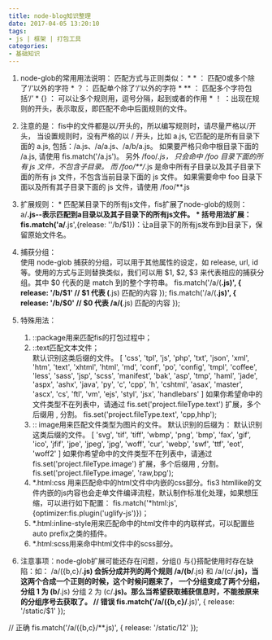 ```yaml
---
title: node-blog知识整理
date: 2017-04-05 13:20:10
tags: 
- js | 框架 | 打包工具
categories:
- 基础知识
---
```


1. node-glob的常用用法说明： 匹配方式与正则类似：
        *  * ： 匹配0或多个除了‘/’以外的字符
        * ？： 匹配单个除了‘/’以外的字符
        *  ** ： 匹配多个字符包括‘/’
        *  {} ： 可以让多个规则用，逗号分隔，起到或者的作用
        *  ！ ：出现在规则的开头，表示取反，即匹配不命中后面规则的文件。
2.  注意的是： fis中的文件都是以/开头的，所以编写规则时，请尽量严格以/开头，
当设置规则时，没有严格的以 / 开头，比如 a.js, 它匹配的是所有目录下面的 a.js, 包括：/a.js、/a/a.js、/a/b/a.js。 如果要严格只命中根目录下面的 /a.js, 请使用 fis.match('/a.js')。
另外 /foo/*.js， 只会命中 /foo 目录下面的所有 js 文件，不包含子目录。 而 /foo/**/*.js 是命中所有子目录以及其子目录下面的所有 js 文件，不包含当前目录下面的 js 文件。 如果需要命中 foo 目录下面以及所有其子目录下面的 js 文件，请使用 /foo/**.js
3. 扩展规则： 
        * 匹配某目录下的所有js文件，fis扩展了node-glob的规则： a/**.js--表示匹配到a目录以及其子目录下的所有js文件。
        * 括号用法扩展： fis.match('a/**.js',{release: ''/b/$1})：让a目录下的所有js发布到b目录下，保留原始文件名。
4. 捕获分组：  
使用 node-glob 捕获的分组，可以用于其他属性的设定，如 release, url, id 等。使用的方式与正则替换类似，我们可以用 $1, $2, $3 来代表相应的捕获分组。其中 $0 代表的是 match 到的整个字符串。
fis.match('/a/(**.js)', {
 release: '/b/$1' // $1 代表 (**.js) 匹配的内容
});
fis.match('/a/(**.js)', {
 release: '/b/$0' // $0 代表 /a/(**.js) 匹配的内容
});

5. 特殊用法：
    1. ::package用来匹配fis的打包过程中；
    2. ::text匹配文本文件；    
默认识别这类后缀的文件。
[
'css', 'tpl', 'js', 'php',
'txt', 'json', 'xml', 'htm',
'text', 'xhtml', 'html', 'md',
'conf', 'po', 'config', 'tmpl',
'coffee', 'less', 'sass', 'jsp',
'scss', 'manifest', 'bak', 'asp',
'tmp', 'haml', 'jade', 'aspx',
'ashx', 'java', 'py', 'c', 'cpp',
'h', 'cshtml', 'asax', 'master',
'ascx', 'cs', 'ftl', 'vm', 'ejs',
'styl', 'jsx', 'handlebars'
]
如果你希望命中的文件类型不在列表中，请通过 fis.set('project.fileType.text') 扩展，多个后缀用 , 分割。
fis.set('project.fileType.text', 'cpp,hhp');
    3.  :: image用来匹配文件类型为图片的文件。 默认识别的后缀为：
默认识别这类后缀的文件。
[
'svg', 'tif', 'tiff', 'wbmp',
'png', 'bmp', 'fax', 'gif',
'ico', 'jfif', 'jpe', 'jpeg',
'jpg', 'woff', 'cur', 'webp',
'swf', 'ttf', 'eot', 'woff2'
]
如果你希望命中的文件类型不在列表中，请通过 fis.set('project.fileType.image') 扩展，多个后缀用 , 分割。
fis.set('project.fileType.image', 'raw,bpg');
    4. *.html:css 用来匹配命中的html文件中内嵌的css部分。fis3 htmllike的文件内嵌的js内容也会走单文件编译流程，默认制作标准化处理，如果想压缩，可以进行如下配置： fis.match('*html:js',{optimizer:fis.plugin('uglify-js')})；
    5. *.html:inline-style用来匹配命中的html文件中的内联样式，可以配置些auto prefix之类的插件。
    6. *.html:scss用来命中html文件中的scss部分。
6. 注意事项：node-glob扩展可能还存在问题，分组() 与{}搭配使用时存在缺陷：如：
/a/({b,c}/**.js) 会拆分成并列的两个规则 /a/(b/**.js) 和 /a/(c/**.js)，当这两个合成一个正则的时候，这个时候问题来了， 一个分组变成了两个分组，分组 1 为 (b/**.js) 分组 2 为 (c/**.js)。那么当希望获取捕获信息时，不能按原来的分组序号去获取了。
// 错误
fis.match('/a/({b,c}/**.js)', {
  release: '/static/$1'
});

// 正确
fis.match('/a/({b,c}/**.js)', {
  release: '/static/$1$2'
});